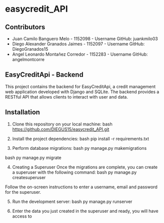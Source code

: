 # easycredit_API

## Contributors

- Juan Camilo Banguero Melo - 1152098 - Username GitHub: juankmilo03
- Diego Alexander Granados Jaimes - 1152097 - Username GitHub: DiegoGranados15
- Angel Leonardo Montañez Corredor - 1152283 - Username GitHub: angelmontcorre

## EasyCreditApi - Backend

This project contains the backend for EasyCreditApi, a credit management web application developed with Django and SQLite. The backend provides a RESTful API that allows clients to interact with user and data.

## Installation

1. Clone this repository on your local machine:
bash
https://github.com/DIEGUS15/easycredit_API.git


2. Install the project dependencies:
bash
pip install -r requirements.txt

3. Perform database migrations:
bash
py manage.py makemigrations

bash
py manage.py migrate

4. Creating a Superuser
Once the migrations are complete, you can create a superuser with the following command:
bash
py manage.py createsuperuser

Follow the on-screen instructions to enter a username, email and password for the superuser.

5. Run the development server:
bash
py manage.py runserver

6. Enter the data you just created in the superuser and ready, you will have access to
